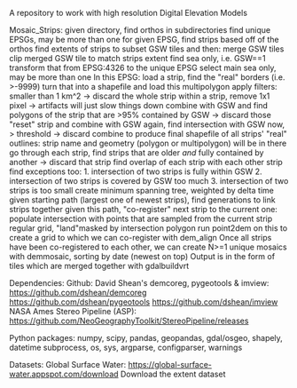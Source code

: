 A repository to work with high resolution Digital Elevation Models

Mosaic_Strips:
given directory, find orthos in subdirectories
find unique EPSGs, may be more than one
for given EPSG, find strips based off of the orthos
find extents of strips to subset GSW tiles and then:
    merge GSW tiles
    clip merged GSW tile to match strips extent
    find sea only, i.e. GSW==1
    transform that from EPSG:4326 to the unique EPSG
    select main sea only, may be more than one
In this EPSG:
    load a strip, find the "real" borders (i.e. >-9999)
    turn that into a shapefile and load this multipolygon
    apply filters:
        smaller than 1 km^2 -> discard the whole strip
        within a strip, remove 1x1 pixel -> artifacts will just slow things down
        combine with GSW and find polygons of the strip that are >95% contained by GSW -> discard those
        "reset" strip and combine with GSW again, find intersection with GSW now, > threshold -> discard
    combine to produce final shapefile of all strips' "real" outlines:
        strip name and geometry (polygon or multipolygon) will be in there
    go through each strip, find strips that are older *and* fully contained by another -> discard that strip
    find overlap of each strip with each other strip
        find exceptions too:
            1. intersection of two strips is fully within GSW
            2. intersection of two strips is covered by GSW too much
            3. intersection of two strips is too small
    create minimum spanning tree, weighted by delta time
    given starting path (largest one of newest strips), find generations to link strips together
    given this path, "co-register" next strip to the current one:
        populate intersection with points that are sampled from the current strip
            regular grid, "land"masked by intersection polygon
        run point2dem on this to create a grid to which we can co-register with dem_align
    Once all strips have been co-registered to each other, we can create N>=1 unique mosaics with demmosaic, sorting by date (newest on top)
    Output is in the form of tiles which are merged together with gdalbuildvrt


Dependencies:
Github:
David Shean's demcoreg, pygeotools & imview:
https://github.com/dshean/demcoreg
https://github.com/dshean/pygeotools
https://github.com/dshean/imview
NASA Ames Stereo Pipeline (ASP):
https://github.com/NeoGeographyToolkit/StereoPipeline/releases

Python packages:
numpy, scipy, pandas, geopandas, gdal/osgeo, shapely, datetime
subprocess, os, sys, argparse, configparser, warnings

Datasets:
Global Surface Water:
https://global-surface-water.appspot.com/download
Download the extent dataset
